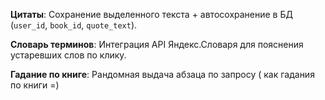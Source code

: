 
**Цитаты**:
Сохранение выделенного текста + автосохранение в БД (`user_id`, `book_id`, `quote_text`).

**Словарь терминов**:
Интеграция API Яндекс.Словаря для пояснения устаревших слов по клику.    

**Гадание по книге**:
Рандомная выдача абзаца по запросу ( как гадания по книги =)
